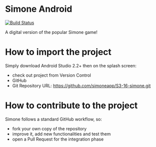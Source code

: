 # Simone Android

[![Build Status](https://travis-ci.org/simoneapp/S3-16-simone.svg?branch=master)](https://travis-ci.org/nicorsm/S3-16-simone)

A digital version of the popular Simone game!

# How to import the project
Simply download Android Studio 2.2+ then on the splash screen:
- check out project from Version Control
- GitHub
- Git Repository URL: https://github.com/simoneapp/S3-16-simone.git

# How to contribute to the project
Simone follows a standard GitHub workflow, so:
- fork your own copy of the repository
- improve it, add new functionalities and test them
- open a Pull Request for the integration phase
